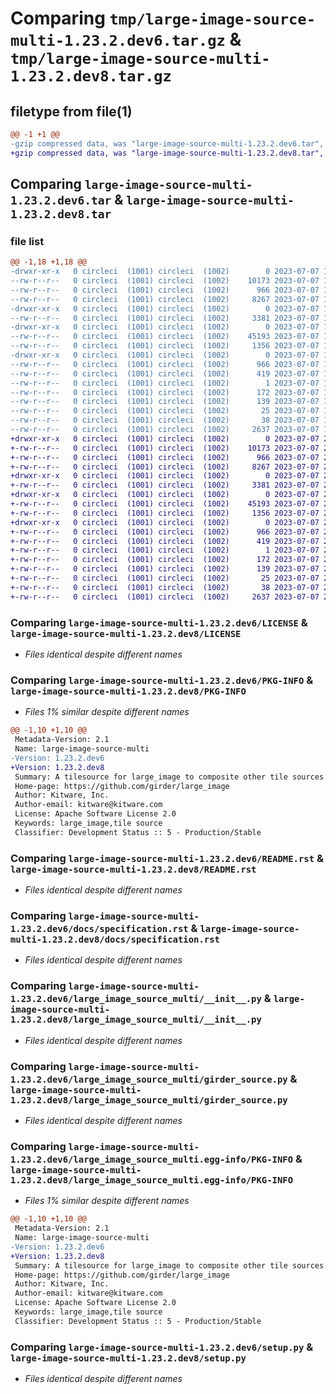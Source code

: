# Comparing `tmp/large-image-source-multi-1.23.2.dev6.tar.gz` & `tmp/large-image-source-multi-1.23.2.dev8.tar.gz`

## filetype from file(1)

```diff
@@ -1 +1 @@
-gzip compressed data, was "large-image-source-multi-1.23.2.dev6.tar", last modified: Fri Jul  7 19:28:46 2023, max compression
+gzip compressed data, was "large-image-source-multi-1.23.2.dev8.tar", last modified: Fri Jul  7 21:15:32 2023, max compression
```

## Comparing `large-image-source-multi-1.23.2.dev6.tar` & `large-image-source-multi-1.23.2.dev8.tar`

### file list

```diff
@@ -1,18 +1,18 @@
-drwxr-xr-x   0 circleci  (1001) circleci  (1002)        0 2023-07-07 19:28:46.720435 large-image-source-multi-1.23.2.dev6/
--rw-r--r--   0 circleci  (1001) circleci  (1002)    10173 2023-07-07 19:28:46.000000 large-image-source-multi-1.23.2.dev6/LICENSE
--rw-r--r--   0 circleci  (1001) circleci  (1002)      966 2023-07-07 19:28:46.720435 large-image-source-multi-1.23.2.dev6/PKG-INFO
--rw-r--r--   0 circleci  (1001) circleci  (1002)     8267 2023-07-07 19:28:46.000000 large-image-source-multi-1.23.2.dev6/README.rst
-drwxr-xr-x   0 circleci  (1001) circleci  (1002)        0 2023-07-07 19:28:46.720435 large-image-source-multi-1.23.2.dev6/docs/
--rw-r--r--   0 circleci  (1001) circleci  (1002)     3381 2023-07-07 19:27:44.000000 large-image-source-multi-1.23.2.dev6/docs/specification.rst
-drwxr-xr-x   0 circleci  (1001) circleci  (1002)        0 2023-07-07 19:28:46.720435 large-image-source-multi-1.23.2.dev6/large_image_source_multi/
--rw-r--r--   0 circleci  (1001) circleci  (1002)    45193 2023-07-07 19:27:44.000000 large-image-source-multi-1.23.2.dev6/large_image_source_multi/__init__.py
--rw-r--r--   0 circleci  (1001) circleci  (1002)     1356 2023-07-07 19:27:44.000000 large-image-source-multi-1.23.2.dev6/large_image_source_multi/girder_source.py
-drwxr-xr-x   0 circleci  (1001) circleci  (1002)        0 2023-07-07 19:28:46.720435 large-image-source-multi-1.23.2.dev6/large_image_source_multi.egg-info/
--rw-r--r--   0 circleci  (1001) circleci  (1002)      966 2023-07-07 19:28:46.000000 large-image-source-multi-1.23.2.dev6/large_image_source_multi.egg-info/PKG-INFO
--rw-r--r--   0 circleci  (1001) circleci  (1002)      419 2023-07-07 19:28:46.000000 large-image-source-multi-1.23.2.dev6/large_image_source_multi.egg-info/SOURCES.txt
--rw-r--r--   0 circleci  (1001) circleci  (1002)        1 2023-07-07 19:28:46.000000 large-image-source-multi-1.23.2.dev6/large_image_source_multi.egg-info/dependency_links.txt
--rw-r--r--   0 circleci  (1001) circleci  (1002)      172 2023-07-07 19:28:46.000000 large-image-source-multi-1.23.2.dev6/large_image_source_multi.egg-info/entry_points.txt
--rw-r--r--   0 circleci  (1001) circleci  (1002)      139 2023-07-07 19:28:46.000000 large-image-source-multi-1.23.2.dev6/large_image_source_multi.egg-info/requires.txt
--rw-r--r--   0 circleci  (1001) circleci  (1002)       25 2023-07-07 19:28:46.000000 large-image-source-multi-1.23.2.dev6/large_image_source_multi.egg-info/top_level.txt
--rw-r--r--   0 circleci  (1001) circleci  (1002)       38 2023-07-07 19:28:46.720435 large-image-source-multi-1.23.2.dev6/setup.cfg
--rw-r--r--   0 circleci  (1001) circleci  (1002)     2637 2023-07-07 19:27:44.000000 large-image-source-multi-1.23.2.dev6/setup.py
+drwxr-xr-x   0 circleci  (1001) circleci  (1002)        0 2023-07-07 21:15:32.781185 large-image-source-multi-1.23.2.dev8/
+-rw-r--r--   0 circleci  (1001) circleci  (1002)    10173 2023-07-07 21:15:32.000000 large-image-source-multi-1.23.2.dev8/LICENSE
+-rw-r--r--   0 circleci  (1001) circleci  (1002)      966 2023-07-07 21:15:32.781185 large-image-source-multi-1.23.2.dev8/PKG-INFO
+-rw-r--r--   0 circleci  (1001) circleci  (1002)     8267 2023-07-07 21:15:32.000000 large-image-source-multi-1.23.2.dev8/README.rst
+drwxr-xr-x   0 circleci  (1001) circleci  (1002)        0 2023-07-07 21:15:32.777185 large-image-source-multi-1.23.2.dev8/docs/
+-rw-r--r--   0 circleci  (1001) circleci  (1002)     3381 2023-07-07 21:14:29.000000 large-image-source-multi-1.23.2.dev8/docs/specification.rst
+drwxr-xr-x   0 circleci  (1001) circleci  (1002)        0 2023-07-07 21:15:32.781185 large-image-source-multi-1.23.2.dev8/large_image_source_multi/
+-rw-r--r--   0 circleci  (1001) circleci  (1002)    45193 2023-07-07 21:14:29.000000 large-image-source-multi-1.23.2.dev8/large_image_source_multi/__init__.py
+-rw-r--r--   0 circleci  (1001) circleci  (1002)     1356 2023-07-07 21:14:29.000000 large-image-source-multi-1.23.2.dev8/large_image_source_multi/girder_source.py
+drwxr-xr-x   0 circleci  (1001) circleci  (1002)        0 2023-07-07 21:15:32.781185 large-image-source-multi-1.23.2.dev8/large_image_source_multi.egg-info/
+-rw-r--r--   0 circleci  (1001) circleci  (1002)      966 2023-07-07 21:15:32.000000 large-image-source-multi-1.23.2.dev8/large_image_source_multi.egg-info/PKG-INFO
+-rw-r--r--   0 circleci  (1001) circleci  (1002)      419 2023-07-07 21:15:32.000000 large-image-source-multi-1.23.2.dev8/large_image_source_multi.egg-info/SOURCES.txt
+-rw-r--r--   0 circleci  (1001) circleci  (1002)        1 2023-07-07 21:15:32.000000 large-image-source-multi-1.23.2.dev8/large_image_source_multi.egg-info/dependency_links.txt
+-rw-r--r--   0 circleci  (1001) circleci  (1002)      172 2023-07-07 21:15:32.000000 large-image-source-multi-1.23.2.dev8/large_image_source_multi.egg-info/entry_points.txt
+-rw-r--r--   0 circleci  (1001) circleci  (1002)      139 2023-07-07 21:15:32.000000 large-image-source-multi-1.23.2.dev8/large_image_source_multi.egg-info/requires.txt
+-rw-r--r--   0 circleci  (1001) circleci  (1002)       25 2023-07-07 21:15:32.000000 large-image-source-multi-1.23.2.dev8/large_image_source_multi.egg-info/top_level.txt
+-rw-r--r--   0 circleci  (1001) circleci  (1002)       38 2023-07-07 21:15:32.781185 large-image-source-multi-1.23.2.dev8/setup.cfg
+-rw-r--r--   0 circleci  (1001) circleci  (1002)     2637 2023-07-07 21:14:29.000000 large-image-source-multi-1.23.2.dev8/setup.py
```

### Comparing `large-image-source-multi-1.23.2.dev6/LICENSE` & `large-image-source-multi-1.23.2.dev8/LICENSE`

 * *Files identical despite different names*

### Comparing `large-image-source-multi-1.23.2.dev6/PKG-INFO` & `large-image-source-multi-1.23.2.dev8/PKG-INFO`

 * *Files 1% similar despite different names*

```diff
@@ -1,10 +1,10 @@
 Metadata-Version: 2.1
 Name: large-image-source-multi
-Version: 1.23.2.dev6
+Version: 1.23.2.dev8
 Summary: A tilesource for large_image to composite other tile sources
 Home-page: https://github.com/girder/large_image
 Author: Kitware, Inc.
 Author-email: kitware@kitware.com
 License: Apache Software License 2.0
 Keywords: large_image,tile source
 Classifier: Development Status :: 5 - Production/Stable
```

### Comparing `large-image-source-multi-1.23.2.dev6/README.rst` & `large-image-source-multi-1.23.2.dev8/README.rst`

 * *Files identical despite different names*

### Comparing `large-image-source-multi-1.23.2.dev6/docs/specification.rst` & `large-image-source-multi-1.23.2.dev8/docs/specification.rst`

 * *Files identical despite different names*

### Comparing `large-image-source-multi-1.23.2.dev6/large_image_source_multi/__init__.py` & `large-image-source-multi-1.23.2.dev8/large_image_source_multi/__init__.py`

 * *Files identical despite different names*

### Comparing `large-image-source-multi-1.23.2.dev6/large_image_source_multi/girder_source.py` & `large-image-source-multi-1.23.2.dev8/large_image_source_multi/girder_source.py`

 * *Files identical despite different names*

### Comparing `large-image-source-multi-1.23.2.dev6/large_image_source_multi.egg-info/PKG-INFO` & `large-image-source-multi-1.23.2.dev8/large_image_source_multi.egg-info/PKG-INFO`

 * *Files 1% similar despite different names*

```diff
@@ -1,10 +1,10 @@
 Metadata-Version: 2.1
 Name: large-image-source-multi
-Version: 1.23.2.dev6
+Version: 1.23.2.dev8
 Summary: A tilesource for large_image to composite other tile sources
 Home-page: https://github.com/girder/large_image
 Author: Kitware, Inc.
 Author-email: kitware@kitware.com
 License: Apache Software License 2.0
 Keywords: large_image,tile source
 Classifier: Development Status :: 5 - Production/Stable
```

### Comparing `large-image-source-multi-1.23.2.dev6/setup.py` & `large-image-source-multi-1.23.2.dev8/setup.py`

 * *Files identical despite different names*

